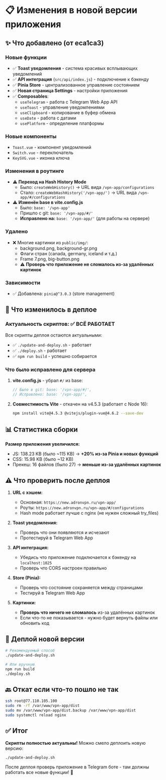 # 📋 Изменения в новой версии приложения

## ✨ Что добавлено (от eca1ca3)

### Новые функции
- ✅ **Toast уведомления** - система красивых всплывающих уведомлений
- ✅ **API интеграция** (`src/api/index.js`) - подключение к бэкенду
- ✅ **Pinia Store** - централизованное управление состоянием
- ✅ **Новая страница Settings** - настройки приложения
- ✅ **Composables**:
  - `useTelegram` - работа с Telegram Web App API
  - `useToast` - управление уведомлениями
  - `useClipboard` - копирование в буфер обмена
  - `useDate` - работа с датами
  - `usePlatform` - определение платформы

### Новые компоненты
- `Toast.vue` - компонент уведомлений
- `Switch.vue` - переключатель
- `KeySVG.vue` - иконка ключа

### Изменения в роутинге
- ⚠️ **Переход на Hash History Mode**
  - Было: `createWebHistory()` → URL вида `/vpn-app/configurations`
  - Стало: `createWebHashHistory('/vpn-app/')` → URL вида `/vpn-app/#/configurations`
- ⚠️ **Изменён base в vite.config.js**
  - Было: `base: '/vpn-app'`
  - Пришло с git: `base: '/vpn-app/#/'`
  - **Исправлено на:** `base: '/vpn-app/'` (для работы на сервере)

### Удалено
- ❌ Многие картинки из `public/img/`:
  - background.png, background-gr.png
  - Флаги стран (canada, germany, iceland и т.д.)
  - Frame 7.png, big-button.png
  - ⚠️ **Проверь что приложение не сломалось из-за удалённых картинок**

### Зависимости
- ✅ Добавлена: `pinia@^3.0.3` (store management)

## 🔧 Что изменилось в деплое

### Актуальность скриптов: ✅ ВСЁ РАБОТАЕТ

Все скрипты деплоя остаются актуальными:
- ✅ `./update-and-deploy.sh` - работает
- ✅ `./deploy.sh` - работает
- ✅ `npm run build` - успешно собирается

### Что было исправлено для сервера

1. **vite.config.js** - убрал `#/` из base:
   ```javascript
   // Было в git: base: '/vpn-app/#/',
   // Исправлено: base: '/vpn-app/',
   ```

2. **Совместимость Vite** - откачен на v4.5.3 (работает с Node 16):
   ```bash
   npm install vite@4.5.3 @vitejs/plugin-vue@4.6.2 --save-dev
   ```

## 📊 Статистика сборки

**Размер приложения увеличился:**
- JS: 138.23 KB (было ~115 KB) → **+20% из-за Pinia и новых функций**
- CSS: 15.98 KB (было ~12 KB)
- Прекеш: 16 файлов (было 27) → **меньше из-за удалённых картинок**

## ⚠️ Что проверить после деплоя

1. **URL с хэшем:**
   - Основная: `https://new.adronvpn.ru/vpn-app/`
   - Роуты: `https://new.adronvpn.ru/vpn-app/#/configurations`
   - Hash mode работает лучше с nginx (не нужен сложный try_files)

2. **Toast уведомления:**
   - Проверь что они появляются и исчезают
   - Протестируй в Telegram Web App

3. **API интеграция:**
   - Убедись что приложение подключается к бэкенду на `localhost:1025`
   - Проверь что CORS настроен правильно

4. **Store (Pinia):**
   - Проверь что состояние сохраняется между страницами
   - Тестируй в Telegram Web App

5. **Картинки:**
   - **Проверь что ничего не сломалось** из-за удалённых картинок
   - Если что-то не показывается - нужно будет вернуть файлы или обновить код

## 🚀 Деплой новой версии

```bash
# Рекомендуемый способ
./update-and-deploy.sh

# Или вручную
npm run build
./deploy.sh
```

## 🔙 Откат если что-то пошло не так

```bash
ssh root@77.110.105.100
sudo rm -rf /var/www/vpn-app/dist
sudo mv /var/www/vpn-app/dist.backup /var/www/vpn-app/dist
sudo systemctl reload nginx
```

## ✅ Итог

**Скрипты полностью актуальны!** Можно смело деплоить новую версию:

```bash
./update-and-deploy.sh
```

После деплоя проверь приложение в Telegram боте - там должны работать все новые функции! 🎉
